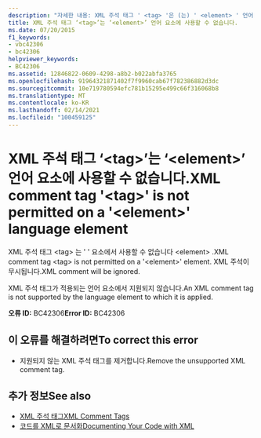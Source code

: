 ```yaml
---
description: "자세한 내용: XML 주석 태그 ' <tag> '은 (는) ' <element> ' 언어 요소에서 허용 되지 않습니다."
title: XML 주석 태그 ‘<tag>’는 ‘<element>’ 언어 요소에 사용할 수 없습니다.
ms.date: 07/20/2015
f1_keywords:
- vbc42306
- bc42306
helpviewer_keywords:
- BC42306
ms.assetid: 12846822-0609-4298-a8b2-b022abfa3765
ms.openlocfilehash: 91964321871402f7f9960cab67f782386882d3dc
ms.sourcegitcommit: 10e719780594efc781b15295e499c66f316068b8
ms.translationtype: MT
ms.contentlocale: ko-KR
ms.lasthandoff: 02/14/2021
ms.locfileid: "100459125"
---
```

# <a name="xml-comment-tag-tag-is-not-permitted-on-a-element-language-element"></a><span data-ttu-id="e6a87-103">XML 주석 태그 ‘\<tag>’는 ‘\<element>’ 언어 요소에 사용할 수 없습니다.</span><span class="sxs-lookup"><span data-stu-id="e6a87-103">XML comment tag '\<tag>' is not permitted on a '\<element>' language element</span></span>

<span data-ttu-id="e6a87-104">XML 주석 태그 \<tag> 는 ' ' 요소에서 사용할 수 없습니다 \<element> .</span><span class="sxs-lookup"><span data-stu-id="e6a87-104">XML comment tag \<tag> is not permitted on a '\<element>' element.</span></span> <span data-ttu-id="e6a87-105">XML 주석이 무시됩니다.</span><span class="sxs-lookup"><span data-stu-id="e6a87-105">XML comment will be ignored.</span></span>  
  
 <span data-ttu-id="e6a87-106">XML 주석 태그가 적용되는 언어 요소에서 지원되지 않습니다.</span><span class="sxs-lookup"><span data-stu-id="e6a87-106">An XML comment tag is not supported by the language element to which it is applied.</span></span>  
  
 <span data-ttu-id="e6a87-107">**오류 ID:** BC42306</span><span class="sxs-lookup"><span data-stu-id="e6a87-107">**Error ID:** BC42306</span></span>  
  
## <a name="to-correct-this-error"></a><span data-ttu-id="e6a87-108">이 오류를 해결하려면</span><span class="sxs-lookup"><span data-stu-id="e6a87-108">To correct this error</span></span>  
  
- <span data-ttu-id="e6a87-109">지원되지 않는 XML 주석 태그를 제거합니다.</span><span class="sxs-lookup"><span data-stu-id="e6a87-109">Remove the unsupported XML comment tag.</span></span>  
  
## <a name="see-also"></a><span data-ttu-id="e6a87-110">추가 정보</span><span class="sxs-lookup"><span data-stu-id="e6a87-110">See also</span></span>

- [<span data-ttu-id="e6a87-111">XML 주석 태그</span><span class="sxs-lookup"><span data-stu-id="e6a87-111">XML Comment Tags</span></span>](../language-reference/xmldoc/index.md)
- [<span data-ttu-id="e6a87-112">코드를 XML로 문서화</span><span class="sxs-lookup"><span data-stu-id="e6a87-112">Documenting Your Code with XML</span></span>](../programming-guide/program-structure/documenting-your-code-with-xml.md)
